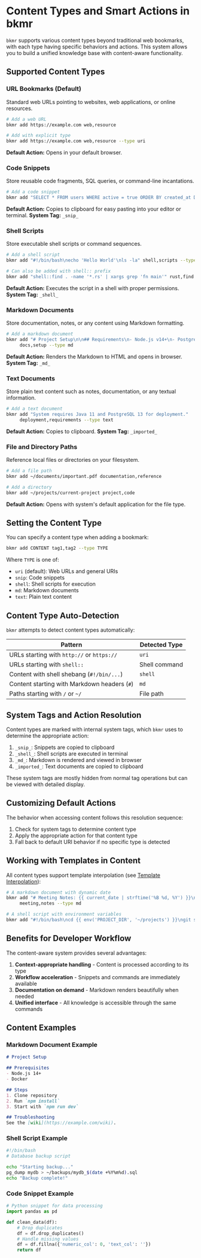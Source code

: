 # Content Types and Smart Actions in bkmr

`bkmr` supports various content types beyond traditional web bookmarks, with each type having specific behaviors and actions. This system allows you to build a unified knowledge base with content-aware functionality.

## Supported Content Types

### URL Bookmarks (Default)
Standard web URLs pointing to websites, web applications, or online resources.

```bash
# Add a web URL
bkmr add https://example.com web,resource

# Add with explicit type
bkmr add https://example.com web,resource --type uri
```

**Default Action:** Opens in your default browser.

### Code Snippets
Store reusable code fragments, SQL queries, or command-line incantations.

```bash
# Add a code snippet
bkmr add "SELECT * FROM users WHERE active = true ORDER BY created_at DESC LIMIT 10;" sql,users --type snip
```

**Default Action:** Copies to clipboard for easy pasting into your editor or terminal.
**System Tag:** `_snip_`

### Shell Scripts
Store executable shell scripts or command sequences.

```bash
# Add a shell script
bkmr add "#!/bin/bash\necho 'Hello World'\nls -la" shell,scripts --type shell

# Can also be added with shell:: prefix
bkmr add "shell::find . -name '*.rs' | xargs grep 'fn main'" rust,find
```

**Default Action:** Executes the script in a shell with proper permissions.
**System Tag:** `_shell_`

### Markdown Documents
Store documentation, notes, or any content using Markdown formatting.

```bash
# Add a markdown document
bkmr add "# Project Setup\n\n## Requirements\n- Node.js v14+\n- PostgreSQL\n\n## Steps\n1. Clone repo\n2. Run npm install" 
     docs,setup --type md
```

**Default Action:** Renders the Markdown to HTML and opens in browser.
**System Tag:** `_md_`

### Text Documents
Store plain text content such as notes, documentation, or any textual information.

```bash
# Add a text document
bkmr add "System requires Java 11 and PostgreSQL 13 for deployment." 
     deployment,requirements --type text
```

**Default Action:** Copies to clipboard.
**System Tag:** `_imported_`

### File and Directory Paths
Reference local files or directories on your filesystem.

```bash
# Add a file path
bkmr add ~/documents/important.pdf documentation,reference

# Add a directory
bkmr add ~/projects/current-project project,code
```

**Default Action:** Opens with system's default application for the file type.

## Setting the Content Type

You can specify a content type when adding a bookmark:

```bash
bkmr add CONTENT tag1,tag2 --type TYPE
```

Where `TYPE` is one of:
- `uri` (default): Web URLs and general URIs
- `snip`: Code snippets
- `shell`: Shell scripts for execution
- `md`: Markdown documents
- `text`: Plain text content

## Content Type Auto-Detection

`bkmr` attempts to detect content types automatically:

| Pattern | Detected Type |
|---------|--------------|
| URLs starting with `http://` or `https://` | `uri` |
| URLs starting with `shell::` | Shell command |
| Content with shell shebang (`#!/bin/...`) | `shell` |
| Content starting with Markdown headers (`#`) | `md` |
| Paths starting with `/` or `~/` | File path |

## System Tags and Action Resolution

Content types are marked with internal system tags, which `bkmr` uses to determine the appropriate action:

1. `_snip_`: Snippets are copied to clipboard
2. `_shell_`: Shell scripts are executed in terminal
3. `_md_`: Markdown is rendered and viewed in browser
4. `_imported_`: Text documents are copied to clipboard

These system tags are mostly hidden from normal tag operations but can be viewed with detailed display.

## Customizing Default Actions

The behavior when accessing content follows this resolution sequence:

1. Check for system tags to determine content type
2. Apply the appropriate action for that content type
3. Fall back to default URI behavior if no specific type is detected

## Working with Templates in Content

All content types support template interpolation (see [Template Interpolation](./template-interpolation.md)):

```bash
# A markdown document with dynamic date
bkmr add "# Meeting Notes: {{ current_date | strftime('%B %d, %Y') }}\n\n## Agenda\n1. Project status\n2. Next steps" 
     meeting,notes --type md

# A shell script with environment variables
bkmr add "#!/bin/bash\ncd {{ env('PROJECT_DIR', '~/projects') }}\ngit status" git,status --type shell
```

## Benefits for Developer Workflow

The content-aware system provides several advantages:

1. **Context-appropriate handling** - Content is processed according to its type
2. **Workflow acceleration** - Snippets and commands are immediately available
3. **Documentation on demand** - Markdown renders beautifully when needed
4. **Unified interface** - All knowledge is accessible through the same commands

## Content Examples

### Markdown Document Example

```markdown
# Project Setup

## Prerequisites
- Node.js 14+
- Docker

## Steps
1. Clone repository
2. Run `npm install`
3. Start with `npm run dev`

## Troubleshooting
See the [wiki](https://example.com/wiki).
```

### Shell Script Example

```bash
#!/bin/bash
# Database backup script

echo "Starting backup..."
pg_dump mydb > ~/backups/mydb_$(date +%Y%m%d).sql
echo "Backup complete!"
```

### Code Snippet Example

```python
# Python snippet for data processing
import pandas as pd

def clean_data(df):
    # Drop duplicates
    df = df.drop_duplicates()
    # Handle missing values
    df = df.fillna({'numeric_col': 0, 'text_col': ''})
    return df
```